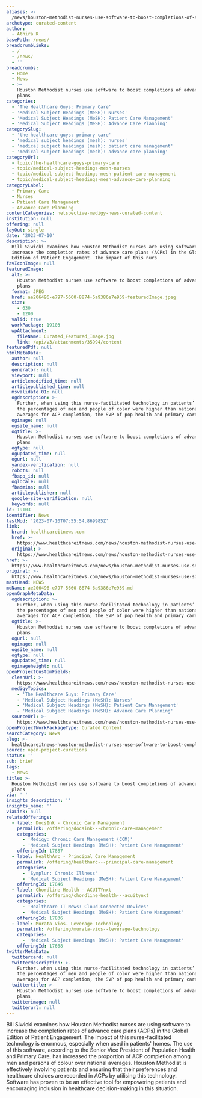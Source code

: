 ```yaml
---
aliases: >-
  /news/houston-methodist-nurses-use-software-to-boost-completions-of-advance-care-plans
archetype: curated-content
author:
  - Athira K
basePath: /news/
breadcrumbLinks:
  - /
  - /news/
  - ''
breadcrumbs:
  - Home
  - News
  - >-
    Houston Methodist nurses use software to boost completions of advance care
    plans
categories:
  - 'The Healthcare Guys: Primary Care'
  - 'Medical Subject Headings (MeSH): Nurses'
  - 'Medical Subject Headings (MeSH): Patient Care Management'
  - 'Medical Subject Headings (MeSH): Advance Care Planning'
categorySlug:
  - 'the healthcare guys: primary care'
  - 'medical subject headings (mesh): nurses'
  - 'medical subject headings (mesh): patient care management'
  - 'medical subject headings (mesh): advance care planning'
categoryUrl:
  - topic/the-healthcare-guys-primary-care
  - topic/medical-subject-headings-mesh-nurses
  - topic/medical-subject-headings-mesh-patient-care-management
  - topic/medical-subject-headings-mesh-advance-care-planning
categoryLabel:
  - Primary Care
  - Nurses
  - Patient Care Management
  - Advance Care Planning
contentCategories: netspective-medigy-news-curated-content
institution: null
offering: null
layOut: single
date: '2023-07-10'
description: >-
  Bill Siwicki examines how Houston Methodist nurses are using software to
  increase the completion rates of advance care plans (ACPs) in the Global
  Edition of Patient Engagement. The impact of this nurs
favIconImage: null
featuredImage:
  alt: >-
    Houston Methodist nurses use software to boost completions of advance care
    plans
  format: JPEG
  href: ae206496-e797-5660-8874-6a9386e7e959-featuredImage.jpeg
  size:
    - 630
    - 1200
  valid: true
  workPackage: 19103
  wpAttachment:
    fileName: Curated_Featured_Image.jpg
    link: /api/v3/attachments/35994/content
featuredPdf: null
htmlMetaData:
  author: null
  description: null
  generator: null
  viewport: null
  articlemodified_time: null
  articlepublished_time: null
  msvalidate.01: null
  ogdescription: >-
    Further, when using this nurse-facilitated technology in patients’ homes,
    the percentages of men and people of color were higher than national
    averages for ACP completion, the SVP of pop health and primary care reports.
  ogimage: null
  ogsite_name: null
  ogtitle: >-
    Houston Methodist nurses use software to boost completions of advance care
    plans
  ogtype: null
  ogupdated_time: null
  ogurl: null
  yandex-verification: null
  robots: null
  fbapp_id: null
  oglocale: null
  fbadmins: null
  articlepublisher: null
  google-site-verification: null
  keywords: null
id: 19103
identifier: News
lastMod: '2023-07-10T07:55:54.869985Z'
link:
  brand: healthcareitnews.com
  href: >-
    https://www.healthcareitnews.com/news/houston-methodist-nurses-use-software-boost-completions-advance-care-plans
  original: >-
    https://www.healthcareitnews.com/news/houston-methodist-nurses-use-software-boost-completions-advance-care-plans
href: >-
  https://www.healthcareitnews.com/news/houston-methodist-nurses-use-software-boost-completions-advance-care-plans
original: >-
  https://www.healthcareitnews.com/news/houston-methodist-nurses-use-software-boost-completions-advance-care-plans
mastHead: NEWS
mdName: ae206496-e797-5660-8874-6a9386e7e959.md
openGraphMetaData:
  ogdescription: >-
    Further, when using this nurse-facilitated technology in patients’ homes,
    the percentages of men and people of color were higher than national
    averages for ACP completion, the SVP of pop health and primary care reports.
  ogtitle: >-
    Houston Methodist nurses use software to boost completions of advance care
    plans
  ogurl: null
  ogimage: null
  ogsite_name: null
  ogtype: null
  ogupdated_time: null
  ogimageheight: null
openProjectCustomFields:
  cleanUrl: >-
    https://www.healthcareitnews.com/news/houston-methodist-nurses-use-software-boost-completions-advance-care-plans
  medigyTopics:
    - 'The Healthcare Guys: Primary Care'
    - 'Medical Subject Headings (MeSH): Nurses'
    - 'Medical Subject Headings (MeSH): Patient Care Management'
    - 'Medical Subject Headings (MeSH): Advance Care Planning'
  sourceUrl: >-
    https://www.healthcareitnews.com/news/houston-methodist-nurses-use-software-boost-completions-advance-care-plans
openProjectWorkPackageType: Curated Content
searchCategory: News
slug: >-
  healthcareitnews-houston-methodist-nurses-use-software-to-boost-completions-of-advance-care-plans
source: open-project-curations
status: ''
sub: brief
tags:
  - News
title: >-
  Houston Methodist nurses use software to boost completions of advance care
  plans
via: ' '
insights_description: ''
insights_name: ''
viaLink: null
relatedOfferings:
  - label: DocsInk - Chronic Care Management
    permalink: /offering/docsink---chronic-care-management
    categories:
      - 'Medigy: Chronic Care Management (CCM)'
      - 'Medical Subject Headings (MeSH): Patient Care Management'
    offeringId: 17887
  - label: HealthArc - Principal Care Management
    permalink: /offering/healtharc---principal-care-management
    categories:
      - 'Symplur: Chronic Illness'
      - 'Medical Subject Headings (MeSH): Patient Care Management'
    offeringId: 17846
  - label: Chordline Health - ACUITYnxt
    permalink: /offering/chordline-health---acuitynxt
    categories:
      - 'Healthcare IT News: Cloud-Connected Devices'
      - 'Medical Subject Headings (MeSH): Patient Care Management'
    offeringId: 17836
  - label: Murata Vios- Leverage Technology
    permalink: /offering/murata-vios--leverage-technology
    categories:
      - 'Medical Subject Headings (MeSH): Patient Care Management'
    offeringId: 17668
twitterMetaData:
  twittercard: null
  twitterdescription: >-
    Further, when using this nurse-facilitated technology in patients’ homes,
    the percentages of men and people of color were higher than national
    averages for ACP completion, the SVP of pop health and primary care reports.
  twittertitle: >-
    Houston Methodist nurses use software to boost completions of advance care
    plans
  twitterimage: null
  twitterurl: null
---
```

<p>Bill Siwicki examines how Houston Methodist nurses are using software to increase the completion rates of advance care plans (ACPs) in the Global Edition of Patient Engagement. The impact of this nurse-facilitated technology is enormous, especially when used in patients' homes. The use of this software, according to the Senior Vice President of Population Health and Primary Care, has increased the proportion of ACP completion among men and persons of colour over national averages. Houston Methodist is effectively involving patients and ensuring that their preferences and healthcare choices are recorded in ACPs by utilising this technology. Software has proven to be an effective tool for empowering patients and encouraging inclusion in healthcare decision-making in this situation.&nbsp;</p>